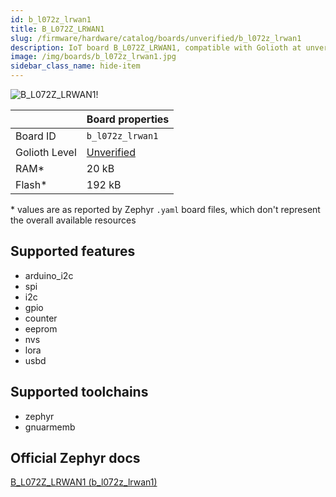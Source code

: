 ```yaml
---
id: b_l072z_lrwan1
title: B_L072Z_LRWAN1
slug: /firmware/hardware/catalog/boards/unverified/b_l072z_lrwan1
description: IoT board B_L072Z_LRWAN1, compatible with Golioth at unverified level.
image: /img/boards/b_l072z_lrwan1.jpg
sidebar_class_name: hide-item
---
```


[//]: # (This is an auto-generated file, do not edit! Changes to it will be lost upon re-generation)

![B_L072Z_LRWAN1!](/img/boards/b_l072z_lrwan1.jpg "B_L072Z_LRWAN1")

|                | Board properties     |
| -------------  | -------------------- |
| Board ID       | `b_l072z_lrwan1` |
| Golioth Level  | [Unverified](/firmware/hardware#unverified-boards) |
| RAM*           | 20 kB |
| Flash*         | 192 kB |

\* values are as reported by Zephyr `.yaml` board files, which don't represent the overall available resources



## Supported features

* arduino_i2c
* spi
* i2c
* gpio
* counter
* eeprom
* nvs
* lora
* usbd

## Supported toolchains

* zephyr
* gnuarmemb

## Official Zephyr docs

[B_L072Z_LRWAN1 (b_l072z_lrwan1)](https://docs.zephyrproject.org/latest/boards/st/b_l072z_lrwan1/doc/index.html)
